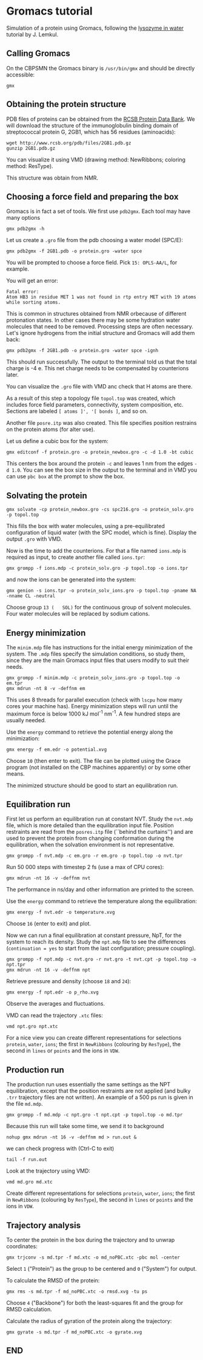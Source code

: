 # Gromacs tutorial

Simulation of a protein using Gromacs, following the [lysozyme in water](http://www.mdtutorials.com/gmx/lysozyme/) tutorial by J. Lemkul.

## Calling Gromacs

On the CBPSMN the Gromacs binary is `/usr/bin/gmx` and should be directly accessible:

    gmx

## Obtaining the protein structure

PDB files of proteins can be obtained from the [RCSB Protein Data Bank](www.rcsb.org). We will download the structure of the immunoglobulin binding domain of streptococcal protein G, 2GB1, which has 56 residues (aminoacids):

    wget http://www.rcsb.org/pdb/files/2GB1.pdb.gz
    gunzip 2GB1.pdb.gz

You can visualize it using VMD (drawing method: NewRibbons; coloring method: ResType).

This structure was obtain from NMR.


## Choosing a force field and preparing the box

Gromacs is in fact a set of tools. We first use `pdb2gmx`. Each tool may have many options

    gmx pdb2gmx -h

Let us create a `.gro` file from the pdb choosing a water model (SPC/E):

    gmx pdb2gmx -f 2GB1.pdb -o protein.gro -water spce

You will be prompted to choose a force field. Pick `15: OPLS-AA/L`, for example.

You will get an error:

    Fatal error:
    Atom HB3 in residue MET 1 was not found in rtp entry MET with 19 atoms
    while sorting atoms.

This is common in structures obtained from NMR orbecause of different protonation states. In other cases there may be some hydration water molecules that need to be removed. Processing steps are often necessary. Let's ignore hydrogens from the initial structure and Gromacs will add them back:

    gmx pdb2gmx -f 2GB1.pdb -o protein.gro -water spce -ignh

This should run successfully. The output to the terminal told us that the total charge is -4 e. This net charge needs to be compensated by counterions later.

You can visualize the `.gro` file with VMD anc check that H atoms are there.

As a result of this step a topology file `topol.top` was created, which includes force field parameters, connectivity, system composition, etc. Sections are labeled `[ atoms ]', '[ bonds ]`, and so on.

Another file `posre.itp` was also created. This file specifies position restrains on the protein atoms (for alter use). 

Let us define a cubic box for the system:

    gmx editconf -f protein.gro -o protein_newbox.gro -c -d 1.0 -bt cubic

This centers the box around the protein `-c` and leaves 1 nm from the edges `-d 1.0`. You can see the box size in the output to the terminal and in VMD you can use `pbc box` at the prompt to show the box.


## Solvating the protein

    gmx solvate -cp protein_newbox.gro -cs spc216.gro -o protein_solv.gro -p topol.top

This fills the box with water molecules, using a pre-equilibrated configuration of liquid water (with the SPC model, which is fine). Display the output `.gro` with VMD.

Now is the time to add the counterions. For that a file named `ions.mdp` is required as input, to create another file called `ions.tpr`:

    gmx grompp -f ions.mdp -c protein_solv.gro -p topol.top -o ions.tpr

and now the ions can be generated into the system:

    gmx genion -s ions.tpr -o protein_solv_ions.gro -p topol.top -pname NA -nname CL -neutral

Choose group `13 (   SOL)` for the continuous group of solvent molecules. Four water molecules will be replaced by sodium cations.


## Energy minimization

The `minim.mdp` file has instructions for the initial energy minimization of the system. The `.mdp` files specify the simulation conditions, so study them, since they are the main Gromacs input files that users modify to suit their needs.

    gmx grompp -f minim.mdp -c protein_solv_ions.gro -p topol.top -o em.tpr
    gmx mdrun -nt 8 -v -deffnm em

This uses 8 threads for parallel execution (check with `lscpu` how many cores your machine has).
Energy minimization steps will run until the maximum force is below 1000 kJ mol<sup>-1</sup> nm<sup>-1</sup>. A few hundred steps are usually needed.

Use the `energy` command to retrieve the potential energy along the minimization:

    gmx energy -f em.edr -o potential.xvg

Choose `10` (then enter to exit). The file can be plotted using the Grace program (not installed on the CBP machines apparently) or by some other means.

The minimized structure should be good to start an equilibration run.


## Equilibration run

First let us perform an equilibration run at constant NVT. Study the `nvt.mdp` file, which is more detailed than the equilibration input file. Position restraints are read from the `posres.itp` file (``behind the curtains'') and are used to prevent the protein from changing conformation during the equilibration, when the solvation environment is not representative.

    gmx grompp -f nvt.mdp -c em.gro -r em.gro -p topol.top -o nvt.tpr

Run 50 000 steps with timestep 2 fs (use a max of CPU cores):

    gmx mdrun -nt 16 -v -deffnm nvt

The performance in ns/day and other information are printed to the screen.

Use the `energy` command to retrieve the temperature along the equilibration:

    gmx energy -f nvt.edr -o temperature.xvg

Choose `16` (enter to exit) and plot.

Now we can run a final equilibration at constant pressure, NpT, for the system to reach its density. Study the `npt.mdp` file to see the differences (`continuation = yes` to start from the last configuration; pressure coupling).

    gmx grompp -f npt.mdp -c nvt.gro -r nvt.gro -t nvt.cpt -p topol.top -o npt.tpr
    gmx mdrun -nt 16 -v -deffnm npt

Retrieve pressure and density (choose `18` and `24`):

    gmx energy -f npt.edr -o p_rho.xvg

Observe the averages and fluctuations.

VMD can read the trajectory `.xtc` files:

    vmd npt.gro npt.xtc

For a nice view you can create different representations for selections `protein`, `water`, `ions`; the first in `NewRibbons` (colouring by `ResType`), the second in `lines` or `points` and the ions in `VDW`.


## Production run

The production run uses essentially the same settings as the NPT equilibration, except that the position restraints are not applied (and bulky `.trr` trajectory files are not written). An example of a 500 ps run is given in the file `md.mdp`.

    gmx grompp -f md.mdp -c npt.gro -t npt.cpt -p topol.top -o md.tpr

Because this run will take some time, we send it to background

    nohup gmx mdrun -nt 16 -v -deffnm md > run.out &

we can check progress with (Ctrl-C to exit)

    tail -f run.out

Look at the trajectory using VMD:

    vmd md.gro md.xtc

Create different representations for selections `protein`, `water`, `ions`; the first in `NewRibbons` (colouring by `ResType`), the second in `lines` or `points` and the ions in `VDW`.


## Trajectory analysis

To center the protein in the box during the trajectory and to unwrap coordinates:

    gmx trjconv -s md.tpr -f md.xtc -o md_noPBC.xtc -pbc mol -center

Select `1` ("Protein") as the group to be centered and `0` ("System") for output.

To calculate the RMSD of the protein:

    gmx rms -s md.tpr -f md_noPBC.xtc -o rmsd.xvg -tu ps

Choose `4` ("Backbone") for both the least-squares fit and the group for RMSD calculation.

Calculate the radius of gyration of the protein along the trajectory:

    gmx gyrate -s md.tpr -f md_noPBC.xtc -o gyrate.xvg

## END
